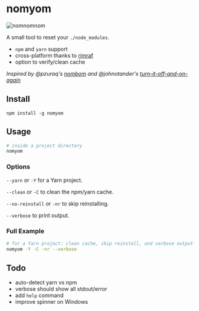 # nomyom

![nomnomnom](https://media.giphy.com/media/xpCotDEpVkXYY/giphy.gif)

A small tool to reset your `./node_modules`.

* `npm` and `yarn` support
* cross-platform thanks to [rimraf](https://github.com/isaacs/rimraf)
* option to verify/clean cache

_Inspired by @pzuraq's [nombom](https://github.com/pzuraq/nombom) and @johnotander's [turn-it-off-and-on-again](https://github.com/johnotander/turn-it-off-and-on-again)_

## Install

```
npm install -g nomyom
```

## Usage

```bash
# inside a project directory
nomyom
```

### Options

`--yarn` or `-Y` for a Yarn project.

`--clean` or `-C` to clean the npm/yarn cache.

`--no-reinstall` or `-nr` to skip reinstalling.

`--verbose` to print output.

### Full Example

```bash
# for a Yarn project: clean cache, skip reinstall, and verbose output
nomyom -Y -C -nr --verbose
```

## Todo

* auto-detect yarn vs npm
* verbose should show all stdout/error
* add `help` command
* improve spinner on Windows
